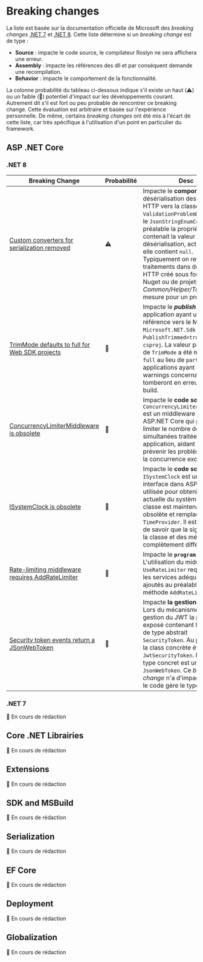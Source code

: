 # Breaking changes

La liste est basée sur la documentation officielle de Microsoft des _breaking changes_ [.NET 7](https://learn.microsoft.com/en-us/dotnet/core/compatibility/7.0?toc=%2Fdotnet%2Ffundamentals%2Ftoc.json&bc=%2Fdotnet%2Fbreadcrumb%2Ftoc.json) et [.NET 8](https://learn.microsoft.com/en-us/dotnet/core/compatibility/8.0?toc=%2Fdotnet%2Ffundamentals%2Ftoc.json&bc=%2Fdotnet%2Fbreadcrumb%2Ftoc.json). Cette liste détermine si un _breaking change_ est de type :

- **Source** : impacte le code source, le compilateur Roslyn ne sera affichera une erreur.
- **Assembly** : impacte les références des dll et par conséquent demande une recompilation.
- **Behavior** : impacte le comportement de la fonctionnalité.

La colonne probabilité du tableau ci-dessous indique s'il existe un haut (:warning:) ou un faible (:large_blue_circle:) potentiel d'impact sur les développements courant. Autrement dit s'il est fort ou peu probable de rencontrer ce breaking change. Cette évaluation est arbitraire et basée sur l'expérience personnelle. De même, certains _breaking changes_ ont été mis à l'écart de cette liste, car très spécifique à l'utilisation d'un point en particulier du framework.

## ASP .NET Core

### .NET 8

| Breaking Change | Probabilité | Desc |
| -- | -- | -- |
| [Custom converters for serialization removed](https://learn.microsoft.com/en-us/dotnet/core/compatibility/aspnet-core/8.0/problemdetails-custom-converters)   | :warning: | Impacte le **comportement** de désérialisation des erreurs HTTP vers la classe `ValidationProblemDetail` avec le `JsonStringEnumConverter` au préalable la propriété `Status` contenait la valeur `400` après désérialisation, actuellement elle contient `null`. Typiquement on retrouve ces traitements dans des clients HTTP créé sous forme de Nuget ou de projets _Common/Helper/Tool_ fait sur mesure pour un projet. |
| [TrimMode defaults to full for Web SDK projects](https://learn.microsoft.com/en-us/dotnet/core/compatibility/aspnet-core/8.0/trimmode-full) | :large_blue_circle: | Impacte le **_publish_** d'une application ayant une référence vers le MSBuild `Microsoft.NET.Sdk.Web` et `PublishTrimmed=true` dans le `csproj`. La valeur par défaut de `TrimMode` a été modifié à `full` au lieu de `partial`. Les applications ayant des warnings concernant le _trim_ tomberont en erreurs lors du build. |  
| [ConcurrencyLimiterMiddleware is obsolete](https://learn.microsoft.com/en-us/dotnet/core/compatibility/aspnet-core/8.0/concurrencylimitermiddleware-obsolete) | :large_blue_circle: | Impacte le **code source**. Le `ConcurrencyLimiterMiddleware` est un middleware dans ASP.NET Core qui permet de limiter le nombre de requêtes simultanées traitées par une application, aidant ainsi à prévenir les problèmes liés à la concurrence excessive.|
| [ISystemClock is obsolete](https://learn.microsoft.com/en-us/dotnet/core/compatibility/aspnet-core/8.0/isystemclock-obsolete) | :large_blue_circle: | Impacte le **code source**. `ISystemClock` est une interface dans ASP.NET Core utilisée pour obtenir l'heure actuelle du système. Cette classe est maintenant obsolète et remplacé par `TimeProvider`. Il est important de savoir que la signature de la classe et des méthodes est complètement différente. |  
| [Rate-limiting middleware requires AddRateLimiter](https://learn.microsoft.com/en-us/dotnet/core/compatibility/aspnet-core/8.0/addratelimiter-requirement)    | :large_blue_circle: | Impacte le **`program.cs`**. L'utilisation du middleware `UseRateLimiter` requiert que les services adéquats soient ajoutés au préalable avec la méthode `AddRateLimiter` |  
| [Security token events return a JSonWebToken](https://learn.microsoft.com/en-us/dotnet/core/compatibility/aspnet-core/8.0/securitytoken-events) | :large_blue_circle:         | Impacte **la gestion des JWT**. Lors du mécanisme de gestion du JWT la propriété exposé contenant le token est de type abstrait `SecurityToken`. Au préalable, la class concrète était `JwtSecurityToken`. En .NET8 le type concret est un `JsonWebToken`. Ce _breaking change_ n'a d'impacte que si le code gère le type concret.|

### .NET 7

:construction: En cours de rédaction

## Core .NET Librairies

:construction: En cours de rédaction

## Extensions

:construction: En cours de rédaction

## SDK and MSBuild

:construction: En cours de rédaction

## Serialization

:construction: En cours de rédaction

## EF Core

:construction: En cours de rédaction

## Deployment

:construction: En cours de rédaction

## Globalization

:construction: En cours de rédaction